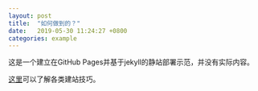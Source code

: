 ```yaml
---
layout: post
title:  "如何做到的？"
date:   2019-05-30 11:24:27 +0800
categories: example
---
```


这是一个建立在GitHub Pages并基于jekyll的静站部署示范，并没有实际内容。

[这里](http://www.thailycare.com/blog/)可以了解各类建站技巧。